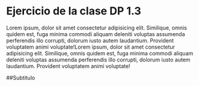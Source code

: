 # Ejercicio de la clase DP 1.3

Lorem ipsum, dolor sit amet consectetur adipisicing elit. Similique, omnis quidem est, fuga minima commodi aliquam deleniti voluptas assumenda perferendis illo corrupti, dolorum iusto autem laudantium. Provident voluptatem animi voluptate!Lorem ipsum, dolor sit amet consectetur adipisicing elit. Similique, omnis quidem est, fuga minima commodi aliquam deleniti voluptas assumenda perferendis illo corrupti, dolorum iusto autem laudantium. Provident voluptatem animi voluptate!

##Subtitulo